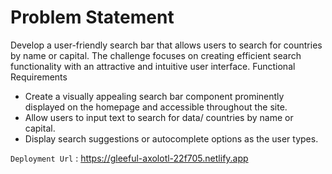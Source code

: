 # Problem Statement
Develop a user-friendly search bar that allows users to search for countries by
name or capital. The challenge focuses on creating efficient search functionality
with an attractive and intuitive user interface.
Functional Requirements
- Create a visually appealing search bar component prominently
displayed on the homepage and accessible throughout the site.
- Allow users to input text to search for data/ countries by name or
capital.
- Display search suggestions or autocomplete options as the user
types.
  
`Deployment Url` : https://gleeful-axolotl-22f705.netlify.app
